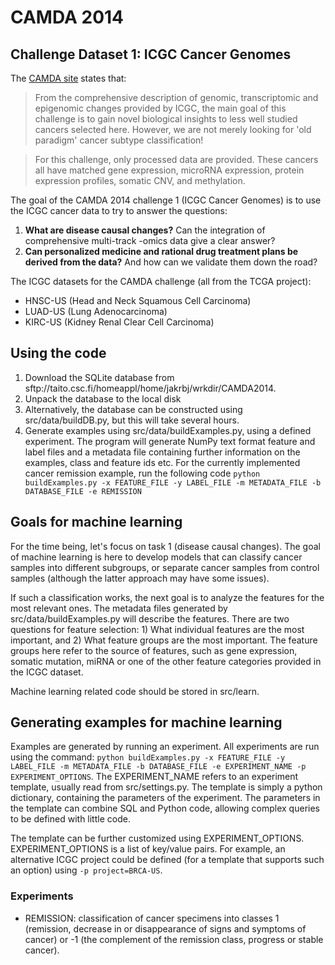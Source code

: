 CAMDA 2014
=========

Challenge Dataset 1: ICGC Cancer Genomes
----------------------------------------

The [CAMDA site](http://camda2014.bioinf.jku.at/doku.php/contest_dataset) states that:

>From the comprehensive description of genomic, transcriptomic and epigenomic changes provided by ICGC, the main goal of this challenge is to gain novel biological insights to less well studied cancers selected here. However, we are not merely looking for 'old paradigm' cancer subtype classification!

>For this challenge, only processed data are provided. These cancers all have matched gene expression, microRNA expression, protein expression profiles, somatic CNV, and methylation.


The goal of the CAMDA 2014 challenge 1 (ICGC Cancer Genomes) is to use the ICGC cancer data to try to answer the questions:

1. **What are disease causal changes?** Can the integration of comprehensive multi-track -omics data give a clear answer?
2. **Can personalized medicine and rational drug treatment plans be derived from the data?** And how can we validate them down the road?

The ICGC datasets for the CAMDA challenge (all from the TCGA project):

* HNSC-US (Head and Neck Squamous Cell Carcinoma)
* LUAD-US (Lung Adenocarcinoma)
* KIRC-US (Kidney Renal Clear Cell Carcinoma)

Using the code
----------------------------------------
1. Download the SQLite database from sftp://taito.csc.fi/homeappl/home/jakrbj/wrkdir/CAMDA2014. 
2. Unpack the database to the local disk
3. Alternatively, the database can be constructed using src/data/buildDB.py, but this will take several hours.
4. Generate examples using src/data/buildExamples.py, using a defined experiment. The program will generate NumPy text format feature and label files and a metadata file containing further information on the examples, class and feature ids etc. For the currently implemented cancer remission example, run the following code `python buildExamples.py -x FEATURE_FILE -y LABEL_FILE -m METADATA_FILE -b DATABASE_FILE -e REMISSION`

Goals for machine learning
----------------------------------------
For the time being, let's focus on task 1 (disease causal changes). The goal of machine learning is here to develop models that can classify cancer samples into different subgroups, or separate cancer samples from control samples (although the latter approach may have some issues). 

If such a classification works, the next goal is to analyze the features for the most relevant ones. The metadata files generated by src/data/buildExamples.py will describe the features. There are two questions for feature selection: 1) What individual features are the most important, and 2) What feature groups are the most important. The feature groups here refer to the source of features, such as gene expression, somatic mutation, miRNA or one of the other feature categories provided in the ICGC dataset.

Machine learning related code should be stored in src/learn.

Generating examples for machine learning
----------------------------------------
Examples are generated by running an experiment. All experiments are run using the command: `python buildExamples.py -x FEATURE_FILE -y LABEL_FILE -m METADATA_FILE -b DATABASE_FILE -e EXPERIMENT_NAME -p EXPERIMENT_OPTIONS`. The EXPERIMENT_NAME refers to an experiment template, usually read from src/settings.py. The template is simply a python dictionary, containing the parameters of the experiment. The parameters in the template can combine SQL and Python code, allowing complex queries to be defined with little code.

The template can be further customized using EXPERIMENT_OPTIONS. EXPERIMENT_OPTIONS is a list of key/value pairs. For example, an alternative ICGC project could be defined (for a template that supports such an option) using `-p project=BRCA-US`.

### Experiments
* REMISSION: classification of cancer specimens into classes 1 (remission, decrease in or disappearance of signs and symptoms of cancer) or -1 (the complement of the remission class, progress or stable cancer).
